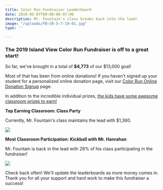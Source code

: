 ```yaml
---
title: Color Run Fundraiser Leaderboard
date: 2019-05-07T00:00:00-07:00
description: Mr. Fountain's class breaks back into the lead!
image: "/uploads/FB-CR-5-7-19-01.jpg"
type: ''

---
```

### The 2019 Island View Color Run Fundraiser is off to a great start!

So far, we've brought in a total of **$4,773** of our $13,000 goal!

Most of that has been from online donations! If you haven't signed up your student for a personalized online donation page, visit our [Color Run Online Donation Signup](https://www.islandviewpta.org/colorrun/ "Color Run Online Donation Signup") page.

In addition to the incredible individual prizes, [the kids have some awesome classroom prizes to earn!](https://www.islandviewpta.org/news/color-run-fundraiser-prizes/ "Color Run Fundraiser Prizes")

**Top Earning Classroom: Class Party**

Currently, Mr. Fountain's class maintains the lead with $1,360.

![](/uploads/FB-CR-5-7-19_TopEarningClassroom.jpg)

**Most Classroom Participation: Kickball with Mr. Hanrahan**

Mr. Fountain is back in the lead with 28% of his class participating in the fundraiser!

![](/uploads/FB-CR-5-7-19_ClassroomParticipation.jpg)

Check back often! We'll update the leaderboards as more money comes in. Thank you for all your support and hard work to make this fundraiser a success!